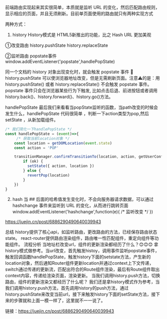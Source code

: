 前端路由实现起来其实很简单，本质就是监听 URL 的变化，然后匹配路由规则，显示相应的页面，并且无须刷新。目前单页面使用的路由就只有两种实现方式

两种方式：
1. history
History模式是 HTML5新推出的功能，比之 Hash URL 更加美观

①改变路由
history.pushState history.replaceState

②监听路由
popstate事件
window.addEventListener('popstate',handlePopState)

同一个文档的 history 对象出现变化时，就会触发 popstate 事件

history.pushState 可以使浏览器地址改变，但是无需刷新页面。注意⚠️的是：用 history.pushState() 或者 history.replaceState() 不会触发 popstate 事件。 popstate 事件只会在浏览器某些行为下触发, 比如点击后退、前进按钮或者调用 history.back()、history.forward()、history.go()方法。


handlePopState 最后我们来看看当popState监听的函数，当path改变的时候会发生什么，handlePopState 代码很简单 ，判断一下action类型为pop,然后 setState ，从新加载组件。
```js
/* 我们简化一下handlePopState */
const handlePopState = (event)=>{
     /* 获取当前location对象 */
    const location = getDOMLocation(event.state)
    const action = 'POP'

    transitionManager.confirmTransitionTo(location, action, getUserConfirmation, (ok) => {
        if (ok) {
          setState({ action, location })
        } else {
          revertPop(location)
        }
    })
}

```

2. hash
当 ## 后面的哈希值发生变化时，不会向服务器请求数据，可以通过 hashchange 事件来监听到 URL 的变化，从而进行跳转页面
window.addEventListener('hashchange',function(e){
    /* 监听改变 */
})

https://juejin.cn/post/6886290490640039943

总结
history提供了核心api，如监听路由，更改路由的方法，已经保存路由状态state。
react-router提供路由渲染组件，路由唯一性匹配组件，重定向组件等功能组件。
流程分析
当地址栏改变url，组件的更新渲染都经历了什么？😊😊😊
拿history模式做参考。当url改变，首先触发histoy，调用事件监听popstate事件， 触发回调函数handlePopState，触发history下面的setstate方法，产生新的location对象，然后通知Router组件更新location并通过context上下文传递，switch通过传递的更新流，匹配出符合的Route组件渲染，最后有Route组件取出context内容，传递给渲染页面，渲染更新。
当我们调用history.push方法，切换路由，组件的更新渲染又都经历了什么呢？
我们还是拿history模式作为参考，当我们调用history.push方法，首先调用history的push方法，通过history.pushState来改变当前url，接下来触发history下面的setState方法，接下来的步骤就和上面一模一样了，这里就不一一说了。


链接：https://juejin.cn/post/6886290490640039943
